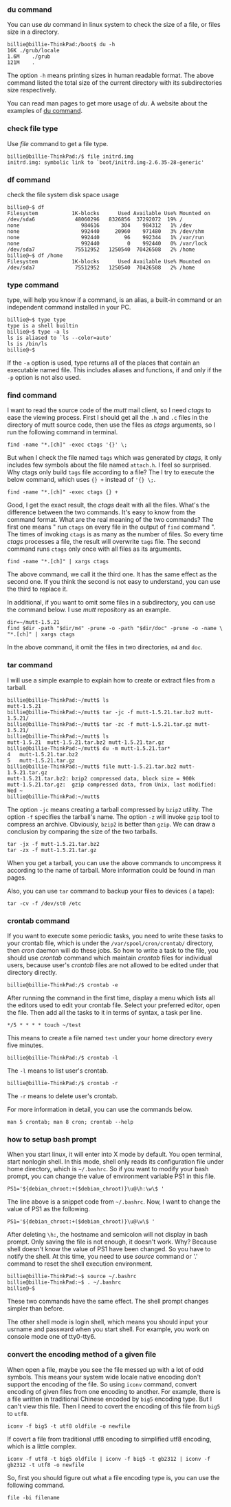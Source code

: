 ### du command 
You can use _du_ command in linux system to check the size of a file, or files 
size in a directory.    

    billie@billie-ThinkPad:/boot$ du -h
    16K ./grub/locale
    1.6M    ./grub
    121M    .

The option `-h` means printing sizes in human readable format. The above
command listed the total size of the current directory with its subdirectories 
size respectively. 

You can read man pages to get more usage of _du_. A website about the examples
of [du command][1].

[1]: http://www.labtestproject.com/linuxcmd/du_command.html

### check file type

Use _file_ command to get a file type. 

    billie@billie-ThinkPad:/$ file initrd.img
    initrd.img: symbolic link to `boot/initrd.img-2.6.35-28-generic'

### df command

check the file system disk space usage
    
    billie@~$ df
    Filesystem           1K-blocks      Used Available Use% Mounted on
    /dev/sda6             48060296   8326856  37292072  19% /
    none                    984616       304    984312   1% /dev
    none                    992440     20960    971480   3% /dev/shm
    none                    992440        96    992344   1% /var/run
    none                    992440         0    992440   0% /var/lock
    /dev/sda7             75512952   1250540  70426508   2% /home
    billie@~$ df /home
    Filesystem           1K-blocks      Used Available Use% Mounted on
    /dev/sda7             75512952   1250540  70426508   2% /home

### type command

type, will help you know if a command, is an alias, a built-in command or an
independent command installed in your PC.

    billie@~$ type type
    type is a shell builtin
    billie@~$ type -a ls
    ls is aliased to `ls --color=auto'
    ls is /bin/ls
    billie@~$

If the `-a` option is used, type returns all of the places that contain an
executable named file. This includes aliases and functions, if and only if the
`-p` option is not also used.
        
### find command

I want to read the source code of the _mutt_ mail client, so I need _ctags_ to
ease the viewing process. First I should get all the `.h` and `.c` files in
the directory of mutt source code, then use the files as _ctags_ arguments, so 
I run the following command in terminal.

    find -name "*.[ch]" -exec ctags '{}' \;

But when I check the file named `tags` which was generated by _ctags_, it only
includes few symbols about the file named `attach.h`. I feel so surprised. Why
ctags only build `tags` file according to a file? The I try to execute the
below command, which uses `{} +` instead of `'{} \;`.

    find -name "*.[ch]" -exec ctags {} +

Good, I get the exact result, the _ctags_ dealt with all the files. What's the
difference between the two commands. It's easy to know from the command
format. What are the real meaning of the two commands? The first one means
" run `ctags` on every file in the output of `find` command ". The times of
invoking `ctags` is as many as the number of files. So every time _ctags_ 
processes a file, the result will overwrite `tags` file. The second command 
runs `ctags` only once with all files as its arguments.

    find -name "*.[ch]" | xargs ctags

The above command, we call it the third one. It has the same effect as the
second one. If you think the second is not easy to understand, you can use the
third to replace it. 

In additional, if you want to omit some files in a subdirectory, you can use
the command below. I use _mutt_ repository as an example. 

    dir=~/mutt-1.5.21
    find $dir -path "$dir/m4" -prune -o -path "$dir/doc" -prune -o -name \
    "*.[ch]" | xargs ctags 

In the above command, it omit the files in two directories, `m4` and `doc`.

### tar command 

I will use a simple example to explain how to create or extract files from a tarball.
    
    billie@billie-ThinkPad:~/mutt$ ls
    mutt-1.5.21
    billie@billie-ThinkPad:~/mutt$ tar -jc -f mutt-1.5.21.tar.bz2 mutt-1.5.21/
    billie@billie-ThinkPad:~/mutt$ tar -zc -f mutt-1.5.21.tar.gz mutt-1.5.21/
    billie@billie-ThinkPad:~/mutt$ ls
    mutt-1.5.21  mutt-1.5.21.tar.bz2 mutt-1.5.21.tar.gz
    billie@billie-ThinkPad:~/mutt$ du -m mutt-1.5.21.tar*
    4   mutt-1.5.21.tar.bz2
    5   mutt-1.5.21.tar.gz
    billie@billie-ThinkPad:~/mutt$ file mutt-1.5.21.tar.bz2 mutt-1.5.21.tar.gz 
    mutt-1.5.21.tar.bz2: bzip2 compressed data, block size = 900k
    mutt-1.5.21.tar.gz:  gzip compressed data, from Unix, last modified: Wed ~
    billie@billie-ThinkPad:~/mutt$ 

The option `-jc` means creating a tarball compressed by `bzip2` utility. The
option `-f` specifies the tarball's name. The option `-z` will invoke `gzip`
tool to compress an archive. Obviously, `bzip2` is better than `gzip`. We can
draw a conclusion by comparing the size of the two tarballs. 

    tar -jx -f mutt-1.5.21.tar.bz2
    tar -zx -f mutt-1.5.21.tar.gz

When you get a tarball, you can use the above commands to uncompress it 
according to the name of tarball. More information could be found in man pages. 

Also, you can use `tar` command to backup your files to devices ( a tape):
    
    tar -cv -f /dev/st0 /etc

### crontab command

If you want to execute some periodic tasks, you need to write these tasks to
your crontab file, which is under the `/var/spool/cron/crontab/` directory,
then _cron_ daemon will do these jobs. So how to write a task to the file, you
should use _crontab_ command which maintain _crontab_ files for individual
users, because user's _crontab_ files are not allowed to be edited under that
directory directly.
    
    billie@billie-ThinkPad:/$ crontab -e

After running the command in the first time, display a menu which lists all the 
editors used to edit your crontab file. Select your preferred editor, open the
file. Then add all the tasks to it in terms of syntax, a task per line.

    */5 * * * * touch ~/test

This means to create a file named `test` under your home directory every five
minutes. 
    
    billie@billie-ThinkPad:/$ crontab -l  

The `-l` means to list user's crontab. 

    billie@billie-ThinkPad:/$ crontab -r

The `-r` means to delete user's crontab. 

For more information in detail, you can use the commands below.

    man 5 crontab; man 8 cron; crontab --help

### how to setup bash prompt

When you start linux, it will enter into X mode by default. You open terminal,
start nonlogin shell. In this mode, shell only reads its configuration file
under home directory, which is `~/.bashrc`. So if you want to modify your bash
prompt, you can change the value of environment variable PS1 in this file. 

    PS1='${debian_chroot:+($debian_chroot)}\u@\h:\w\$ '

The line above is a snippet code from `~/.bashrc`. Now, I want to change the value
of PS1 as the following.

    PS1='${debian_chroot:+($debian_chroot)}\u@\w\$ '
    
After deleting `\h:`, the hostname and semicolon will not display in bash prompt.
Only saving the file is not enough, it doesn't work. Why? Because shell
doesn't know the value of PS1 have been changed. So you have to notify the
shell. At this time, you need to use _source_ command or '.' command to reset
the shell execution environment.
    
    billie@billie-ThinkPad:~$ source ~/.bashrc 
    billie@billie-ThinkPad:~$ . ~/.bashrc
    billie@~$

These two commands have the same effect. The shell prompt changes simpler than
before.

The other shell mode is login shell, which means you should input your usrname
and passward when you start shell. For example, you work on console mode one
of tty0-tty6.

### convert the encoding method of a given file  

When open a file, maybe you see the file messed up with a lot of odd symbols. This means
your system wide locale native encoding don't support the encoding of the file. So using `iconv` command, 
convert encoding of given files from one encoding to another. For example, there is a file written
in traditional Chinese encoded by `big5` encoding type. But I can't view this file. Then
I need to covert the encoding of this file from `big5` to `utf8`.

    iconv -f big5 -t utf8 oldfile -o newfile

If covert a file from traditional utf8 encoding to simplified utf8 encoding,
which is a little complex.

    iconv -f utf8 -t big5 oldfile | iconv -f big5 -t gb2312 | iconv -f gb2312 -t utf8 -o newfile 

So, first you should figure out what a file encoding type is, you can use the
following command.
    
    file -bi filename

